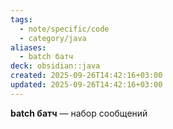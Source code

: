 ```yaml
---
tags:
  - note/specific/code
  - category/java
aliases:
  - batch батч
deck: obsidian::java
created: 2025-09-26T14:42:16+03:00
updated: 2025-09-26T14:42:16+03:00
---
```


**batch батч**
—
набор сообщений

